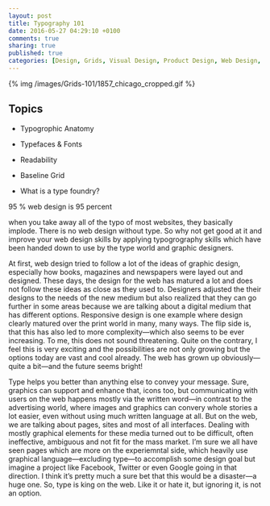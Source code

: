 ```yaml
---
layout: post
title: Typography 101
date: 2016-05-27 04:29:10 +0100
comments: true
sharing: true
published: true 
categories: [Design, Grids, Visual Design, Product Design, Web Design, Frontend]
---
```


{% img /images/Grids-101/1857_chicago_cropped.gif %}

## Topics

+ Typogrophic Anatomy
+ Typefaces & Fonts
+ Readability
+ Baseline Grid


+ What is a type foundry?

95 % web design is 95 percent

when you take away all of the typo of most websites, they basically implode. There is no web design without type. So why not get good at it and improve your web design skills by applying typogrography skills which have been handed down to use by the type world and graphic designers.

At first, web design tried to follow a lot of the ideas of graphic design, especially how books, magazines and newspapers were layed out and designed. These days, the design for the web has matured a lot and does not follow these ideas as close as they used to. Designers adjusted the their designs to the needs of the new medium but also realized that they can go further in some areas because we are talking about a digital medium that has different options. Responsive design is one example where design clearly matured over the print world in many, many ways. The flip side is, that this has also led to more complexity—which also seems to be ever increasing. To me, this does not sound threatening. Quite on the contrary, I feel this is very exciting and the possibilities are not only growing but the options today are vast and cool already. The web has grown up obviously—quite a bit—and the future seems bright!

Type helps you better than anything else to convey your message. Sure, graphics can support and enhance that, icons too, but communicating with users on the web happens mostly via the written word—in contrast to the advertising world, where images and graphics can convery whole stories a lot easier, even without using much written language at all. But on the web, we are talking about pages, sites and most of all interfaces. Dealing with mostly graphical elements for these media turned out to be difficult, often ineffective, ambiguous and not fit for the mass market. I’m sure we all have seen pages which are more on the experiemntal side, which heavily use graphical language—excluding type—to accomplish some design goal but imagine a project like Facebook, Twitter or even Google going in that direction. I think it’s pretty much a sure bet that this would be a disaster—a huge one. So, type is king on the web. Like it or hate it, but ignoring it, is not an option.

